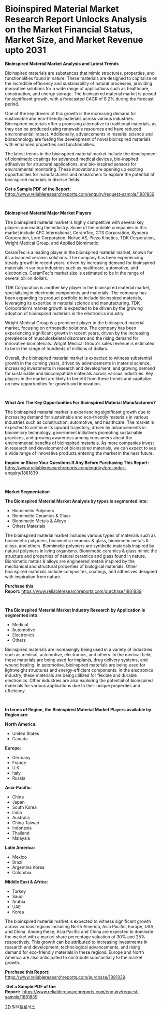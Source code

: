 <p><h1>Bioinspired Material Market Research Report Unlocks Analysis on the Market Financial Status, Market Size, and Market Revenue upto 2031</h1></p><p><strong>Bioinspired Material Market Analysis and Latest Trends</strong></p>
<p><p>Bioinspired materials are substances that mimic structures, properties, and functionalities found in nature. These materials are designed to capitalize on the incredible efficiency and sustainability of natural processes, providing innovative solutions for a wide range of applications such as healthcare, construction, and energy storage. The bioinspired material market is poised for significant growth, with a forecasted CAGR of 8.2% during the forecast period.</p><p>One of the key drivers of this growth is the increasing demand for sustainable and eco-friendly materials across various industries. Bioinspired materials offer a promising alternative to traditional materials, as they can be produced using renewable resources and have reduced environmental impact. Additionally, advancements in material science and biotechnology are fueling the development of novel bioinspired materials with enhanced properties and functionalities.</p><p>The latest trends in the bioinspired material market include the development of biomimetic coatings for advanced medical devices, bio-inspired adhesives for structural applications, and bio-inspired sensors for environmental monitoring. These innovations are opening up exciting opportunities for manufacturers and researchers to explore the potential of bioinspired materials in diverse fields.</p></p>
<p><strong>Get a Sample PDF of the Report:&nbsp;</strong> <a href="https://www.reliableresearchreports.com/enquiry/request-sample/1881839">https://www.reliableresearchreports.com/enquiry/request-sample/1881839</a></p>
<p>&nbsp;</p>
<p><strong>Bioinspired Material Major Market Players</strong></p>
<p><p>The bioinspired material market is highly competitive with several key players dominating the industry. Some of the notable companies in this market include APC International, CeramTec, CTS Corporation, Kyocera Corporation, Lord Corporation, Noliac AS, Piezo Kinetics, TDK Corporation, Wright Medical Group, and Applied Biomimetic.</p><p>CeramTec is a leading player in the bioinspired material market, known for its advanced ceramic solutions. The company has been experiencing steady growth in recent years, driven by increasing demand for bioinspired materials in various industries such as healthcare, automotive, and electronics. CeramTec's market size is estimated to be in the range of several billion dollars.</p><p>TDK Corporation is another key player in the bioinspired material market, specializing in electronic components and materials. The company has been expanding its product portfolio to include bioinspired materials, leveraging its expertise in material science and manufacturing. TDK Corporation's market growth is expected to be driven by the growing adoption of bioinspired materials in the electronics industry.</p><p>Wright Medical Group is a prominent player in the bioinspired material market, focusing on orthopedic solutions. The company has been experiencing significant growth in recent years, driven by the increasing prevalence of musculoskeletal disorders and the rising demand for innovative biomaterials. Wright Medical Group's sales revenue is estimated to be in the range of hundreds of millions of dollars.</p><p>Overall, the bioinspired material market is expected to witness substantial growth in the coming years, driven by advancements in material science, increasing investments in research and development, and growing demand for sustainable and biocompatible materials across various industries. Key players in the market are likely to benefit from these trends and capitalize on new opportunities for growth and innovation.</p></p>
<p>&nbsp;</p>
<p><strong>What Are The Key Opportunities For Bioinspired Material Manufacturers?</strong></p>
<p><p>The bioinspired material market is experiencing significant growth due to increasing demand for sustainable and eco-friendly materials in various industries such as construction, automotive, and healthcare. The market is expected to continue its upward trajectory, driven by advancements in biomimicry technology, government initiatives promoting sustainable practices, and growing awareness among consumers about the environmental benefits of bioinspired materials. As more companies invest in research and development of bioinspired materials, we can expect to see a wide range of innovative products entering the market in the near future.</p></p>
<p><strong>Inquire or Share Your Questions If Any Before Purchasing This Report:</strong> <a href="https://www.reliableresearchreports.com/enquiry/pre-order-enquiry/1881839">https://www.reliableresearchreports.com/enquiry/pre-order-enquiry/1881839</a></p>
<p>&nbsp;</p>
<p><strong>Market Segmentation</strong></p>
<p><strong>The Bioinspired Material Market Analysis by types is segmented into:</strong></p>
<p><ul><li>Biomimetic Polymers</li><li>Biomimetic Ceramics & Glass</li><li>Biomimetic Metals & Alloys</li><li>Others Materials</li></ul></p>
<p><p>The bioinspired material market includes various types of materials such as biomimetic polymers, biomimetic ceramics & glass, biomimetic metals & alloys, and others. Biomimetic polymers are synthetic materials inspired by natural polymers in living organisms. Biomimetic ceramics & glass mimic the structure and properties of natural ceramics and glass found in nature. Biomimetic metals & alloys are engineered metals inspired by the mechanical and structural properties of biological materials. Other bioinspired materials include composites, coatings, and adhesives designed with inspiration from nature.</p></p>
<p><strong>Purchase this Report:&nbsp;</strong><a href="https://www.reliableresearchreports.com/purchase/1881839">https://www.reliableresearchreports.com/purchase/1881839</a></p>
<p>&nbsp;</p>
<p><strong>The Bioinspired Material Market Industry Research by Application is segmented into:</strong></p>
<p><ul><li>Medical</li><li>Automotive</li><li>Electronics</li><li>Others</li></ul></p>
<p><p>Bioinspired materials are increasingly being used in a variety of industries such as medical, automotive, electronics, and others. In the medical field, these materials are being used for implants, drug delivery systems, and wound healing. In automotive, bioinspired materials are being used for lightweight structures and energy-efficient components. In the electronics industry, these materials are being utilized for flexible and durable electronics. Other industries are also exploring the potential of bioinspired materials for various applications due to their unique properties and efficiency.</p></p>
<p>&nbsp;</p>
<p><strong>In terms of Region, the Bioinspired Material Market Players available by Region are:</strong></p>
<p>
    <p> <strong> North America: </strong>
        <ul>
            <li>United States</li>
            <li>Canada</li>
        </ul>
        </p> 
    <p> <strong> Europe: </strong>
        <ul>
            <li>Germany</li>
            <li>France</li>
            <li>U.K.</li>
            <li>Italy</li>
            <li>Russia</li>
        </ul>
        </p> 
    <p> <strong> Asia-Pacific: </strong>
        <ul>
            <li>China</li>
            <li>Japan</li>
            <li>South Korea</li>
            <li>India</li>
            <li>Australia</li>
            <li>China Taiwan</li>
            <li>Indonesia</li>
            <li>Thailand</li>
            <li>Malaysia</li>
        </ul>
        </p> 
    <p> <strong> Latin America: </strong>
        <ul>
            <li>Mexico</li>
            <li>Brazil</li>
            <li>Argentina Korea</li>
            <li>Colombia</li>
        </ul>
        </p> 
    <p> <strong> Middle East & Africa: </strong>
        <ul>
            <li>Turkey</li>
            <li>Saudi</li>
            <li>Arabia</li>
            <li>UAE</li>
            <li>Korea</li>
        </ul>
    </p>
    </p>
<p><p>The bioinspired material market is expected to witness significant growth across various regions including North America, Asia Pacific, Europe, USA, and China. Among these, Asia Pacific and China are expected to dominate the market with a market share percentage valuation of 30% and 25% respectively. This growth can be attributed to increasing investments in research and development, technological advancements, and rising demand for eco-friendly materials in these regions. Europe and North America are also anticipated to contribute substantially to the market growth.</p></p>
<p><strong>Purchase this Report: </strong><a href="https://www.reliableresearchreports.com/purchase/1881839">https://www.reliableresearchreports.com/purchase/1881839</a></p>
<p>&nbsp;<strong>Get a Sample PDF of the Report:&nbsp;&nbsp;</strong><a href="https://www.reliableresearchreports.com/enquiry/request-sample/1881839">https://www.reliableresearchreports.com/enquiry/request-sample/1881839</a></p>
<p><strong></strong></p>
<p><p><a href="https://github.com/jntpkh496620/Market-Research-Report-List-1/blob/main/2683070193908.md">2D 일렉트로닉스</a></p></p>